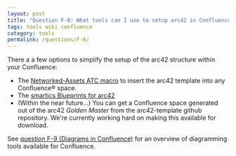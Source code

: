 ```yaml
---
layout: post
title: "Question F-8: What tools can I use to setup arc42 in Confluence&reg;?"
tags: tools wiki confluence
category: tools
permalink: /questions/F-8/
---
```


There a a few options to simplify the setup of the arc42 structure within your Confluence:

* The [Networked-Assets ATC macro](https://marketplace.atlassian.com/plugins/com.networkedassets.plugins.space-blueprint/server/overview) to insert the arc42 template into any Confluence&reg; space.
* The [smartics Blueprints for arc42](https://marketplace.atlassian.com/plugins/de.smartics.atlassian.confluence.smartics-projectdoc-confluence-arc42/server/overview)
* (Within the near future...) You can get a Confluence space generated out of the arc42 _Golden Master_ from the arc42-template github repository. We're currently working hard on making this available for download.

See [question F-9 (Diagrams in Confluence)](/questions/F-9) for an overview of diagramming tools available for Confluence.

